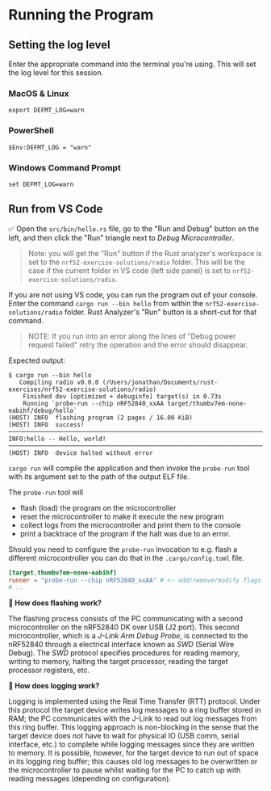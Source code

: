 # Running the Program

## Setting the log level

Enter the appropriate command into the terminal you're using. This will set the log level for this session.

### MacOS & Linux

```console
export DEFMT_LOG=warn
```

### PowerShell

```console
$Env:DEFMT_LOG = "warn"
```

### Windows Command Prompt

```console
set DEFMT_LOG=warn
```

## Run from VS Code

✅ Open the `src/bin/hello.rs` file, go to the "Run and Debug" button on the left, and then click the "Run" triangle next to *Debug Microcontroller*.

> Note: you will get the "Run" button if the Rust analyzer's workspace is set to the `nrf52-exercise-solutions/radio` folder. This will be the case if the current folder in VS code (left side panel) is set to `nrf52-exercise-solutions/radio`.

If you are not using VS code, you can run the program out of your console. Enter the command `cargo run --bin hello` from within the `nrf52-exercise-solutions/radio` folder. Rust Analyzer's "Run" button is a short-cut for that command.

> NOTE: If you run into an error along the lines of "Debug power request failed" retry the operation and the error should disappear.

Expected output:

``` console
$ cargo run --bin hello
   Compiling radio v0.0.0 (/Users/jonathan/Documents/rust-exercises/nrf52-exercise-solutions/radio)
    Finished dev [optimized + debuginfo] target(s) in 0.73s
    Running `probe-run --chip nRF52840_xxAA target/thumbv7em-none-eabihf/debug/hello`
(HOST) INFO  flashing program (2 pages / 16.00 KiB)
(HOST) INFO  success!
────────────────────────────────────────────────────────────────────────────────
INFO:hello -- Hello, world!
────────────────────────────────────────────────────────────────────────────────
(HOST) INFO  device halted without error
```

`cargo run` will compile the application and then invoke the `probe-run` tool with its argument set to the path of the output ELF file.

The `probe-run` tool will

- flash (load) the program on the microcontroller
- reset the microcontroller to make it execute the new program
- collect logs from the microcontroller and print them to the console
- print a backtrace of the program if the halt was due to an error.

Should you need to configure the `probe-run` invocation to e.g. flash a different microcontroller you can do that in the `.cargo/config.toml` file.

``` toml
[target.thumbv7em-none-eabihf]
runner = "probe-run --chip nRF52840_xxAA" # <- add/remove/modify flags here
# ..
```

**🔎 How does flashing work?**

The flashing process consists of the PC communicating with a second microcontroller on the nRF52840 DK over USB (J2 port). This second microcontroller, which is a *J-Link Arm Debug Probe*, is connected to the nRF52840 through a electrical interface known as *SWD* (Serial Wire Debug). The *SWD* protocol specifies procedures for reading memory, writing to memory, halting the target processor, reading the target processor registers, etc.

**🔎 How does logging work?**

Logging is implemented using the Real Time Transfer (RTT) protocol. Under this protocol the target device writes log messages to a ring buffer stored in RAM; the PC communicates with the J-Link to read out log messages from this ring buffer. This logging approach is non-blocking in the sense that the target device does not have to wait for physical IO (USB comm, serial interface, etc.) to complete while logging messages since they are written to memory. It is possible, however, for the target device to run out of space in its logging ring buffer; this causes old log messages to be overwritten or the microcontroller to pause whilst waiting for the PC to catch up with reading messages (depending on configuration).
